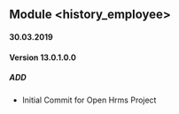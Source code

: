 ## Module <history_employee>

#### 30.03.2019
#### Version 13.0.1.0.0
##### ADD
- Initial Commit for Open Hrms Project
